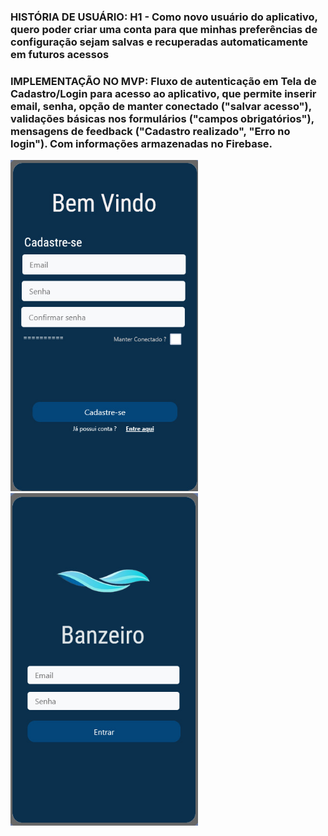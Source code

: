 ### **HISTÓRIA DE USUÁRIO:** H1 - Como novo usuário do aplicativo, quero poder criar uma conta para que minhas preferências de configuração sejam salvas e recuperadas automaticamente em futuros acessos
### **IMPLEMENTAÇÃO NO MVP:** Fluxo de autenticação em Tela de Cadastro/Login para acesso ao aplicativo, que permite inserir email, senha, opção de manter conectado ("salvar acesso"), validações básicas nos formulários ("campos obrigatórios"), mensagens de feedback ("Cadastro realizado", "Erro no login"). Com informações armazenadas no Firebase.
<img src="https://github.com/IAGOx46/ESI-TP1/blob/84b229c99fd748bafd7753cbc870bc3bfe1dc9fc/images/Tela_cadastro.jpg" width="300"> <img src="https://github.com/IAGOx46/ESI-TP1/blob/bb042aed79ea2a82660425982ae963a30bf8a964/images/Tela_login.jpg" width="300">

